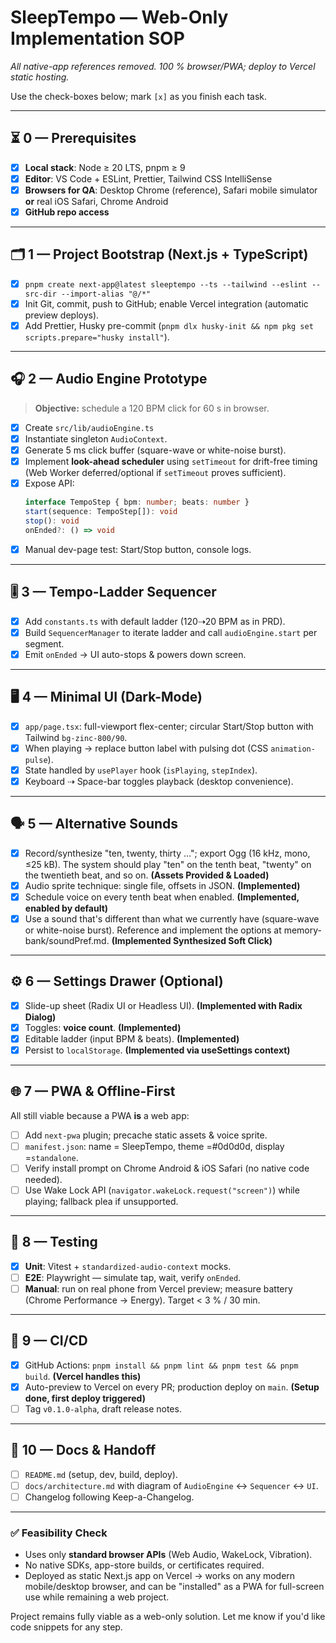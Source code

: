 # **SleepTempo — Web-Only Implementation SOP**  
_All native-app references removed. 100 % browser/PWA; deploy to Vercel static hosting._

Use the check-boxes below; mark `[x]` as you finish each task.

---

## ⏳ 0 — Prerequisites  
- [x] **Local stack**: Node ≥ 20 LTS, pnpm ≥ 9  
- [x] **Editor**: VS Code + ESLint, Prettier, Tailwind CSS IntelliSense  
- [x] **Browsers for QA**: Desktop Chrome (reference), Safari mobile simulator **or** real iOS Safari, Chrome Android  
- [x] **GitHub repo access**  

---

## 🗂️ 1 — Project Bootstrap (Next.js + TypeScript)  
- [x] `pnpm create next-app@latest sleeptempo --ts --tailwind --eslint --src-dir --import-alias "@/*"`  
- [x] Init Git, commit, push to GitHub; enable Vercel integration (automatic preview deploys).  
- [x] Add Prettier, Husky pre-commit (`pnpm dlx husky-init && npm pkg set scripts.prepare="husky install"`).  

---

## 🎧 2 — Audio Engine Prototype  
> **Objective:** schedule a 120 BPM click for 60 s in browser.  
- [x] Create `src/lib/audioEngine.ts`  
- [x] Instantiate singleton `AudioContext`.  
- [x] Generate 5 ms click buffer (square-wave or white-noise burst).  
- [x] Implement **look-ahead scheduler** using `setTimeout` for drift-free timing (Web Worker deferred/optional if `setTimeout` proves sufficient).  
- [x] Expose API:  
  ```ts
  interface TempoStep { bpm: number; beats: number }
  start(sequence: TempoStep[]): void
  stop(): void
  onEnded?: () => void
  ```  
- [x] Manual dev-page test: Start/Stop button, console logs.  

---

## 🎚️ 3 — Tempo-Ladder Sequencer  
- [x] Add `constants.ts` with default ladder (120⇢20 BPM as in PRD).  
- [x] Build `SequencerManager` to iterate ladder and call `audioEngine.start` per segment.  
- [x] Emit `onEnded` → UI auto-stops & powers down screen.  

---

## 🖥️ 4 — Minimal UI (Dark-Mode)  
- [x] `app/page.tsx`: full-viewport flex-center; circular Start/Stop button with Tailwind `bg-zinc-800/90`.  
- [x] When playing → replace button label with pulsing dot (CSS `animation-pulse`).  
- [x] State handled by `usePlayer` hook (`isPlaying`, `stepIndex`).  
- [x] Keyboard ⇢ Space-bar toggles playback (desktop convenience).  

---

## 🗣️ 5 — Alternative Sounds
- [x] Record/synthesize "ten, twenty, thirty ..."; export Ogg (16 kHz, mono, ≤25 kB). The system should play "ten" on the tenth beat, "twenty" on the twentieth beat, and so on. **(Assets Provided & Loaded)**
- [x] Audio sprite technique: single file, offsets in JSON. **(Implemented)**
- [x] Schedule voice on every tenth beat when enabled. **(Implemented, enabled by default)**
- [x] Use a sound that's different than what we currently have (square-wave or white-noise burst). Reference and implement the options at memory-bank/soundPref.md. **(Implemented Synthesized Soft Click)**

---

## ⚙️ 6 — Settings Drawer (Optional)  
- [x] Slide-up sheet (Radix UI or Headless UI). **(Implemented with Radix Dialog)**
- [x] Toggles: **voice count**. **(Implemented)**
- [x] Editable ladder (input BPM & beats). **(Implemented)**
- [x] Persist to `localStorage`. **(Implemented via useSettings context)**

---

## 🌐 7 — PWA & Offline-First  
All still viable because a PWA **is** a web app:  
- [ ] Add `next-pwa` plugin; precache static assets & voice sprite.  
- [ ] `manifest.json`: name = SleepTempo, theme =#0d0d0d, display =`standalone`.  
- [ ] Verify install prompt on Chrome Android & iOS Safari (no native code needed).  
- [ ] Use Wake Lock API (`navigator.wakeLock.request("screen")`) while playing; fallback plea if unsupported.  

---

## 🧪 8 — Testing  
- [x] **Unit**: Vitest + `standardized-audio-context` mocks.  
- [ ] **E2E**: Playwright — simulate tap, wait, verify `onEnded`.  
- [ ] **Manual**: run on real phone from Vercel preview; measure battery (Chrome Performance → Energy). Target < 3 % / 30 min.  

---

## 🚀 9 — CI/CD  
- [x] GitHub Actions: `pnpm install && pnpm lint && pnpm test && pnpm build`. **(Vercel handles this)**
- [x] Auto-preview to Vercel on every PR; production deploy on `main`. **(Setup done, first deploy triggered)**
- [ ] Tag `v0.1.0-alpha`, draft release notes.  

---

## 📄 10 — Docs & Handoff  
- [ ] `README.md` (setup, dev, build, deploy).  
- [ ] `docs/architecture.md` with diagram of `AudioEngine` ↔ `Sequencer` ↔ `UI`.  
- [ ] Changelog following Keep-a-Changelog.  

---

### ✅ Feasibility Check  
- Uses only **standard browser APIs** (Web Audio, WakeLock, Vibration).  
- No native SDKs, app-store builds, or certificates required.  
- Deployed as static Next.js app on Vercel → works on any modern mobile/desktop browser, and can be "installed" as a PWA for full-screen use while remaining a web project.

Project remains fully viable as a web-only solution. Let me know if you'd like code snippets for any step.